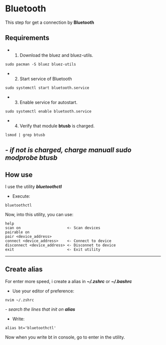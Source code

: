 # Bluetooth

This step for get a connection by **Bluetooth**

## Requirements

- 1. Download the bluez and bluez-utils.
```
sudo pacman -S bluez bluez-utils
```
- 2. Start service of Bluetooth
```
sudo systemctl start bluetooth.service
```
- 3. Enable service for autostart.
```
sudo systemctl enable bluetooth.service
```
- 4. Verify that module **btusb** is charged.
```
lsmod | grep btusb
```
   *- if not is charged, charge manuall ***sudo modprobe btusb****
---
## How use

I use the utility ***bluetoothctl***

- Execute: 
```
bluetoothctl
```

Now, into this utility, you can use:
```
help
scan on                     <- Scan devices
pairable on
pair <device_address>
connect <device_address>    <- Connect to device
disconnect <device_address> <- Disconnet to device
exit                        <- Exit utility
```
---
## Create alias

For enter more speed, i create a alias in ***~/.zshrc*** or ***~/.bashrc***

- Use your editor of preference:
```
nvim ~/.zshrc
```
   *- search the lines that init on ***alias****

- Write:
```
alias bt='bluetoothctl'
```

Now when you write bt in console, go to enter in the utility.

